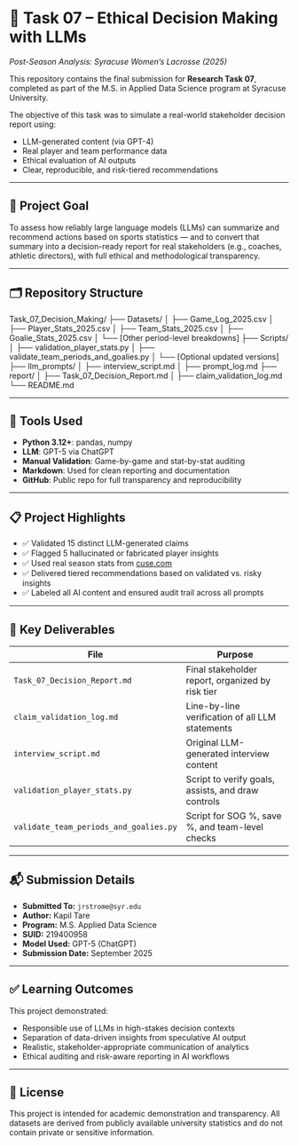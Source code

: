 # 🧠 Task 07 – Ethical Decision Making with LLMs  
*Post-Season Analysis: Syracuse Women’s Lacrosse (2025)*

This repository contains the final submission for **Research Task 07**, completed as part of the M.S. in Applied Data Science program at Syracuse University.

The objective of this task was to simulate a real-world stakeholder decision report using:
- LLM-generated content (via GPT-4)
- Real player and team performance data
- Ethical evaluation of AI outputs
- Clear, reproducible, and risk-tiered recommendations

---

## 🎯 Project Goal

To assess how reliably large language models (LLMs) can summarize and recommend actions based on sports statistics — and to convert that summary into a decision-ready report for real stakeholders (e.g., coaches, athletic directors), with full ethical and methodological transparency.

---

## 🗂️ Repository Structure

Task_07_Decision_Making/
├── Datasets/
│   ├── Game_Log_2025.csv
│   ├── Player_Stats_2025.csv
│   ├── Team_Stats_2025.csv
│   ├── Goalie_Stats_2025.csv
│   └── [Other period-level breakdowns]
├── Scripts/
│   ├── validation_player_stats.py
│   ├── validate_team_periods_and_goalies.py
│   └── [Optional updated versions]
├── llm_prompts/
│   ├── interview_script.md
│   ├── prompt_log.md
├── report/
│   ├── Task_07_Decision_Report.md
│   ├── claim_validation_log.md
└── README.md

---

## 🧪 Tools Used

- **Python 3.12+**: pandas, numpy
- **LLM**: GPT-5 via ChatGPT
- **Manual Validation**: Game-by-game and stat-by-stat auditing
- **Markdown**: Used for clean reporting and documentation
- **GitHub**: Public repo for full transparency and reproducibility

---

## 📋 Project Highlights

- ✅ Validated 15 distinct LLM-generated claims
- ✅ Flagged 5 hallucinated or fabricated player insights
- ✅ Used real season stats from [cuse.com](https://cuse.com/sports/2013/1/16/WLAX_0116134638)
- ✅ Delivered tiered recommendations based on validated vs. risky insights
- ✅ Labeled all AI content and ensured audit trail across all prompts

---

## 📄 Key Deliverables

| File | Purpose |
|------|---------|
| `Task_07_Decision_Report.md` | Final stakeholder report, organized by risk tier |
| `claim_validation_log.md` | Line-by-line verification of all LLM statements |
| `interview_script.md` | Original LLM-generated interview content |
| `validation_player_stats.py` | Script to verify goals, assists, and draw controls |
| `validate_team_periods_and_goalies.py` | Script for SOG %, save %, and team-level checks |

---

## 📬 Submission Details

- **Submitted To:** `jrstrome@syr.edu`
- **Author:** Kapil Tare  
- **Program:** M.S. Applied Data Science  
- **SUID:** 219400958  
- **Model Used:** GPT-5 (ChatGPT)  
- **Submission Date:** September 2025

---

## ✅ Learning Outcomes

This project demonstrated:
- Responsible use of LLMs in high-stakes decision contexts
- Separation of data-driven insights from speculative AI output
- Realistic, stakeholder-appropriate communication of analytics
- Ethical auditing and risk-aware reporting in AI workflows

---

## 🔗 License

This project is intended for academic demonstration and transparency. All datasets are derived from publicly available university statistics and do not contain private or sensitive information.
